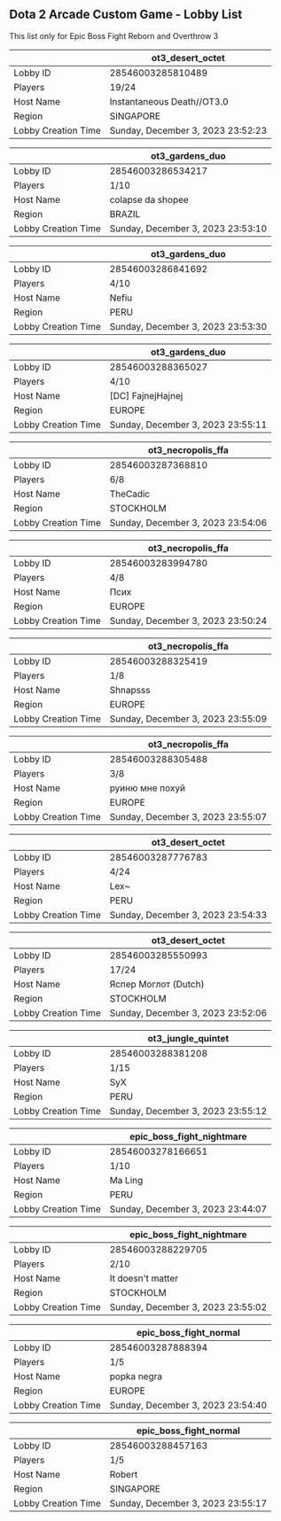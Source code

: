## Dota 2 Arcade Custom Game - Lobby List

This list only for Epic Boss Fight Reborn and Overthrow 3

|  | ot3_desert_octet |
| ------ | ------ |
| Lobby ID | 28546003285810489 |
| Players | 19/24 |
| Host Name | Instantaneous Death//OT3.0 |
| Region | SINGAPORE |
| Lobby Creation Time | Sunday, December 3, 2023 23:52:23 |


|  | ot3_gardens_duo |
| ------ | ------ |
| Lobby ID | 28546003286534217 |
| Players | 1/10 |
| Host Name | colapse da shopee |
| Region | BRAZIL |
| Lobby Creation Time | Sunday, December 3, 2023 23:53:10 |


|  | ot3_gardens_duo |
| ------ | ------ |
| Lobby ID | 28546003286841692 |
| Players | 4/10 |
| Host Name | Nefiu |
| Region | PERU |
| Lobby Creation Time | Sunday, December 3, 2023 23:53:30 |


|  | ot3_gardens_duo |
| ------ | ------ |
| Lobby ID | 28546003288365027 |
| Players | 4/10 |
| Host Name | [DC] FajnejHajnej |
| Region | EUROPE |
| Lobby Creation Time | Sunday, December 3, 2023 23:55:11 |


|  | ot3_necropolis_ffa |
| ------ | ------ |
| Lobby ID | 28546003287368810 |
| Players | 6/8 |
| Host Name | TheCadic |
| Region | STOCKHOLM |
| Lobby Creation Time | Sunday, December 3, 2023 23:54:06 |


|  | ot3_necropolis_ffa |
| ------ | ------ |
| Lobby ID | 28546003283994780 |
| Players | 4/8 |
| Host Name | Псих |
| Region | EUROPE |
| Lobby Creation Time | Sunday, December 3, 2023 23:50:24 |


|  | ot3_necropolis_ffa |
| ------ | ------ |
| Lobby ID | 28546003288325419 |
| Players | 1/8 |
| Host Name | Shnapsss |
| Region | EUROPE |
| Lobby Creation Time | Sunday, December 3, 2023 23:55:09 |


|  | ot3_necropolis_ffa |
| ------ | ------ |
| Lobby ID | 28546003288305488 |
| Players | 3/8 |
| Host Name | руиню мне похуй |
| Region | EUROPE |
| Lobby Creation Time | Sunday, December 3, 2023 23:55:07 |


|  | ot3_desert_octet |
| ------ | ------ |
| Lobby ID | 28546003287776783 |
| Players | 4/24 |
| Host Name | Lex~ |
| Region | PERU |
| Lobby Creation Time | Sunday, December 3, 2023 23:54:33 |


|  | ot3_desert_octet |
| ------ | ------ |
| Lobby ID | 28546003285550993 |
| Players | 17/24 |
| Host Name | Яспер Моглот (Dutch) |
| Region | STOCKHOLM |
| Lobby Creation Time | Sunday, December 3, 2023 23:52:06 |


|  | ot3_jungle_quintet |
| ------ | ------ |
| Lobby ID | 28546003288381208 |
| Players | 1/15 |
| Host Name | SyX |
| Region | PERU |
| Lobby Creation Time | Sunday, December 3, 2023 23:55:12 |


|  | epic_boss_fight_nightmare |
| ------ | ------ |
| Lobby ID | 28546003278166651 |
| Players | 1/10 |
| Host Name | Ma Ling |
| Region | PERU |
| Lobby Creation Time | Sunday, December 3, 2023 23:44:07 |


|  | epic_boss_fight_nightmare |
| ------ | ------ |
| Lobby ID | 28546003288229705 |
| Players | 2/10 |
| Host Name | It doesn't matter |
| Region | STOCKHOLM |
| Lobby Creation Time | Sunday, December 3, 2023 23:55:02 |


|  | epic_boss_fight_normal |
| ------ | ------ |
| Lobby ID | 28546003287888394 |
| Players | 1/5 |
| Host Name | popka negra |
| Region | EUROPE |
| Lobby Creation Time | Sunday, December 3, 2023 23:54:40 |


|  | epic_boss_fight_normal |
| ------ | ------ |
| Lobby ID | 28546003288457163 |
| Players | 1/5 |
| Host Name | Robert |
| Region | SINGAPORE |
| Lobby Creation Time | Sunday, December 3, 2023 23:55:17 |


